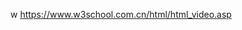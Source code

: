 <!--
 * @Author: zhaobo 1427246356@qq.com
 * @Date: 2022-05-20 15:33:40
 * @LastEditors: zhaobo 1427246356@qq.com
 * @LastEditTime: 2022-05-20 15:33:52
 * @FilePath: \onlyto\README.md
 * @Description: 自述文件 --
-->
w
https://www.w3school.com.cn/html/html_video.asp
